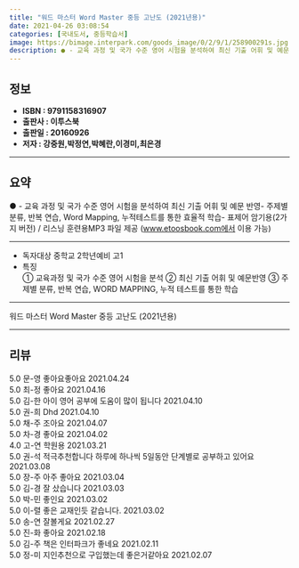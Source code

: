 ```yaml
---
title: "워드 마스터 Word Master 중등 고난도 (2021년용)"
date: 2021-04-26 03:08:54
categories: [국내도서, 중등학습서]
image: https://bimage.interpark.com/goods_image/0/2/9/1/258900291s.jpg
description: ● - 교육 과정 및 국가 수준 영어 시험을 분석하여 최신 기출 어휘 및 예문 반영- 주제별 분류, 반복 연습, Word Mapping, 누적테스트를 통한 효율적 학습- 표제어 암기용(2가지 버전) / 리스닝 훈련용MP3 파일 제공 (www.etoosbook.com에서 이용 가능)
---
```


## **정보**

- **ISBN : 9791158316907**
- **출판사 : 이투스북**
- **출판일 : 20160926**
- **저자 : 강중원,박정연,박혜란,이경미,최은경**

------



## **요약**

●  - 교육 과정 및 국가 수준 영어 시험을 분석하여 최신 기출 어휘 및 예문 반영- 주제별 분류, 반복 연습, Word Mapping, 누적테스트를 통한 효율적 학습- 표제어 암기용(2가지 버전) / 리스닝 훈련용MP3 파일 제공 (www.etoosbook.com에서 이용 가능)

------

- 독자대상  중학교 2학년예비 고1
- 특징  
① 교육과정 및 국가 수준 영어 시험을 분석
② 최신 기출 어휘 및 예문반영
③ 주제별 분류, 반복 연습, WORD MAPPING, 누적 테스트를 통한 학습

------


워드 마스터 Word Master 중등 고난도 (2021년용) 

------


## **리뷰** 

5.0 문-영 좋아요좋아요 2021.04.24 <br/>5.0 최-정 좋아요 2021.04.16 <br/>5.0 김-한 아이 영어 공부에 도움이 많이 됩니다 2021.04.10 <br/>5.0 권-희 Dhd 2021.04.10 <br/>5.0 채-주 조아요 2021.04.07 <br/>5.0 차-경 좋아요  2021.04.02 <br/>4.0 고-연 학원용 2021.03.21 <br/>5.0 권-석 적극추천합니다 하루에 하나씩 5일동안 단계별로 공부하고 있어요 2021.03.08 <br/>5.0 장-주 아주 좋아요 2021.03.04 <br/>5.0 김-경 잘 샀습니다  2021.03.03 <br/>5.0 박-민 좋인요 2021.03.02 <br/>5.0 이-렬 좋은 교재인듯 같습니다. 2021.03.02 <br/>5.0 송-연 잘볼게요 2021.02.27 <br/>5.0 진-화 좋아요 2021.02.18 <br/>5.0 김-주 책은 인터파크가 좋네요 2021.02.11 <br/>5.0 정-미 지인추천으로 구입했는데 좋은거같아요 2021.02.07 <br/>
